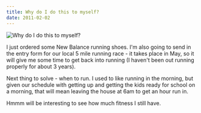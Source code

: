 ```yaml
---
title: Why do I do this to myself?
date: 2011-02-02
---
```


![Why do I do this to myself?](https://source.unsplash.com/Pll7AP6NFpY/1600x900)

I just ordered some New Balance running shoes. I'm also going to send in the entry form for our local 5 mile running race - it takes place in May, so it will give me some time to get back into running (I haven't been out running properly for about 3 years).

Next thing to solve - when to run. I used to like running in the morning, but given our schedule with getting up and getting the kids ready for school on a morning, that will mean leaving the house at 6am to get an hour run in.

Hmmm will be interesting to see how much fitness I still have.